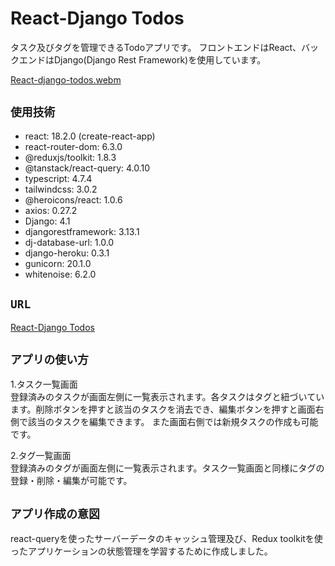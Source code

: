 # React-Django Todos

タスク及びタグを管理できるTodoアプリです。
フロントエンドはReact、バックエンドはDjango(Django Rest Framework)を使用しています。

[React-django-todos.webm](https://user-images.githubusercontent.com/85279065/185858255-a83f80c4-d50f-457e-8ebb-62beec92aa77.webm)

## `使用技術`

* react: 18.2.0 (create-react-app)
* react-router-dom: 6.3.0
* @reduxjs/toolkit: 1.8.3
* @tanstack/react-query: 4.0.10
* typescript: 4.7.4
* tailwindcss: 3.0.2
* @heroicons/react: 1.0.6
* axios: 0.27.2
* Django: 4.1
* djangorestframework: 3.13.1
* dj-database-url: 1.0.0
* django-heroku: 0.3.1
* gunicorn: 20.1.0
* whitenoise: 6.2.0

## `URL`

[React-Django Todos](https://react-django-todos.herokuapp.com/)

## `アプリの使い方`
1.タスク一覧画面  
登録済みのタスクが画面左側に一覧表示されます。各タスクはタグと紐づいています。削除ボタンを押すと該当のタスクを消去でき、編集ボタンを押すと画面右側で該当のタスクを編集できます。 また画面右側では新規タスクの作成も可能です。

2.タグ一覧画面  
登録済みのタグが画面左側に一覧表示されます。タスク一覧画面と同様にタグの登録・削除・編集が可能です。

## `アプリ作成の意図`  
react-queryを使ったサーバーデータのキャッシュ管理及び、Redux toolkitを使ったアプリケーションの状態管理を学習するために作成しました。
